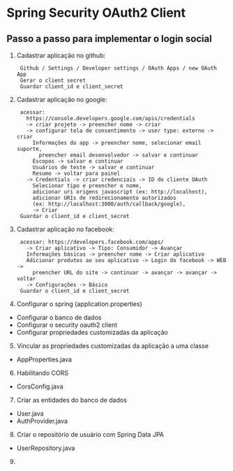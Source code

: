 # Spring Security OAuth2 Client

## Passo a passo para implementar o login social

1. Cadastrar aplicação no github:

        Github / Settings / Developer settings / OAuth Apps / new OAuth App
        Gerar o client secret
        Guardar client_id e client_secret

2. Cadastrar aplicação no google:

        acessar:
          https://console.developers.google.com/apis/credentials
          -> criar projeto -> preencher nome -> criar
          -> configurar tela de consentimento -> user type: externo -> criar
            Informações do app -> preencher nome, selecionar email suporte,
              preencher email desenvolvedor -> salvar e continuar
            Escopos -> salvar e continuar
            Usuários de teste -> salvar e continuar
            Resumo -> voltar para painel
          -> Credentials -> criar credenciais -> ID do cliente OAuth
            Selecionar tipo e preencher o nome,
            adicionar uri origens javascript (ex: http://localhost),
            adicionar URIs de redirecionamento autorizados
            (ex: http://localhost:3000/auth/callback/google),
            -> Criar
        Guardar o client_id e client_secret

3. Cadastrar aplicação no facebook:

        acessar: https://developers.facebook.com/apps/
          -> Criar aplicativo -> Tipo: Consumidor -> Avançar
          Informações básicas -> preencher nome -> Criar aplicativo
          Adicionar produtos ao seu aplicativo -> Login do facebook -> WEB ->
            preencher URL do site -> continuar -> avançar -> avançar -> voltar
          -> Configurações -> Básico
        Guardar o client_id e client_secret

4. Configurar o spring (application.properties)

  - Configurar o banco de dados
  - Configurar o security oauth2 client
  - Configurar propriedades customizadas da aplicação

5. Vincular as propriedades customizadas da aplicação a uma classe

  - AppProperties.java

6. Habilitando CORS

  - CorsConfig.java

7. Criar as entidades do banco de dados

  - User.java
  - AuthProvider.java

8. Criar o repositório de usuário com Spring Data JPA

  - UserRepository.java

9. 
